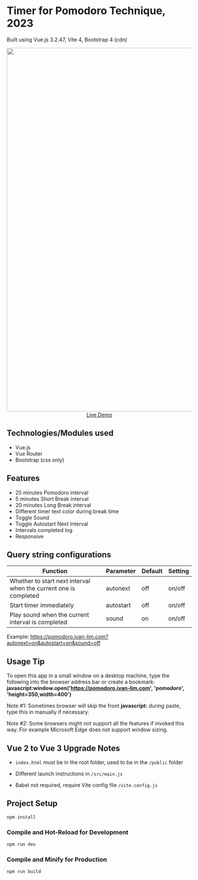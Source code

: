 # Timer for Pomodoro Technique, 2023

Built using Vue.js 3.2.47, Vite 4, Bootstrap 4 (cdn)

<p align="center">
  <a href="https://pomodoro.ivan-lim.com" target="_blank">
    <img src="https://github.com/ijklim/pomodoro-2023/blob/master/public/img/screenshot-990.webp" width="990px">
    <br>
    Live Demo
  </a>
</p>

## Technologies/Modules used

* Vue.js
* Vue Router
* Bootstrap (css only)

## Features

* 25 minutes Pomodoro interval
* 5 minutes Short Break interval
* 20 minutes Long Break interval
* Different timer text color during break time
* Toggle Sound
* Toggle Autostart Next Interval
* Intervals completed log
* Responsive

## Query string configurations

Function | Parameter | Default | Setting
-------- | --------- | ------- | -------
Whether to start next interval when the current one is completed | autonext | off | on/off
Start timer immediately | autostart | off | on/off
Play sound when the current interval is completed | sound | on | on/off

Example: https://pomodoro.ivan-lim.com?autonext=on&autostart=on&sound=off


## Usage Tip

To open this app in a small window on a desktop machine, type the following into the browser address bar or create a bookmark:
**javascript:window.open('https://pomodoro.ivan-lim.com', 'pomodoro', 'height=350,width=400')**

Note #1: Sometimes browser will skip the front **javascript:** during paste, type this in manually if necessary.

Note #2: Some browsers might not support all the features if invoked this way. For example Microsoft Edge does not support window sizing.

## Vue 2 to Vue 3 Upgrade Notes

* `index.html` must be in the root folder, used to be in the `/public` folder

* Different launch instructions in `/src/main.js`

* Babel not required, require Vite config file `/vite.config.js`

## Project Setup

```sh
npm install
```

### Compile and Hot-Reload for Development

```sh
npm run dev
```

### Compile and Minify for Production

```sh
npm run build
```